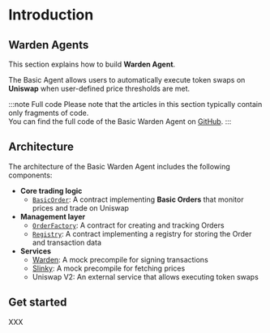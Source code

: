 ﻿---
sidebar_position: 1
---

# Introduction

## Warden Agents

This section explains how to build **Warden Agent**.

The Basic Agent allows users to automatically execute token swaps on **Uniswap** when user-defined price thresholds are met.

:::note Full code
Please note that the articles in this section typically contain only fragments of code.  
You can find the full code of the Basic Warden Agent on [GitHub](https://github.com/warden-protocol/wardenprotocol/tree/main/solidity).
:::

## Architecture

The architecture of the Basic Warden Agent includes the following components:

- **Core trading logic**  
  - [`BasicOrder`](implement-automated-orders/implement-orders): A contract implementing **Basic Orders** that monitor prices and trade on Uniswap
- **Management layer**
  - [`OrderFactory`](build-the-infrastructure-for-orders/implement-the-creation-of-orders): A contract for creating and tracking Orders
  - [`Registry`](build-the-infrastructure-for-orders/create-helpers-and-utils#3-implement-the-registry): A contract implementing a registry for storing the Order and transaction data
- **Services**
  - [Warden](build-the-infrastructure-for-orders/create-mock-precompiles#12-create-a-warden-precompile): A mock precompile for signing transactions
  - [Slinky](build-the-infrastructure-for-orders/create-mock-precompiles#11-create-a-slinky-precompile): A mock precompile for fetching prices
  - Uniswap V2: An external service that allows executing token swaps

## Get started

XXX
